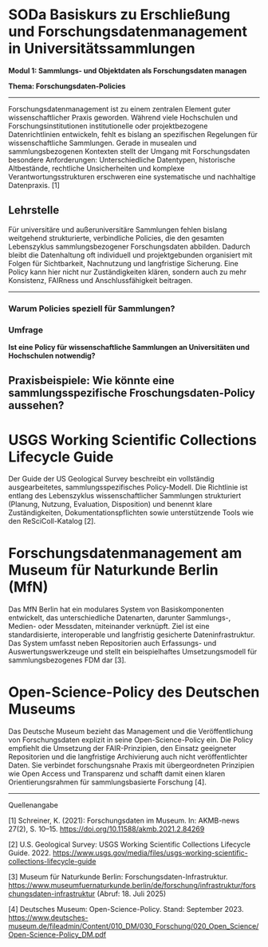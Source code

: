 <!--
*titel:
*author:in/urheber:in: Rebekka Reichert
*author:in/urheber:in: Canan Hastik
orcid: https://orcid.org/0009-0006-8283-3234
email: SODa@sammlungen.io
*lizenz: cc by
lizenzlink: https://creativecommons.org/
*persistenter OER link: 
language: DE
version:  v1
beschreibung: 
format: SODaBasiskurs Workshop 
modultitel: Elemente und Ziele von FDM-Policies
modul: Modul 1
einheitstitel: Elemente und Ziele von FDM-Policies
eiheit: Einheit 4
lernziel: Lernende können die Elemente und Ziele von Forschungsdaten-Policies benennen.
LZ-ID: LZ-ID 01_004_0058
baustein: Baustein4.3
zielgruppe: https://zenodo.org/records/15574575
gestaltungsprinzip: Problemorientiertes Lernen und Peer Learning
keywords: ???
erstellungsdatum: 

technische metadaten:
medientyp: text
dateiformat: .md
dauer: 
größe:
software: Web
icon: https://raw.githubusercontent.com/chastik/SODa-Basiskurs/main/img/SODa-Logo_full.svg
icon: https://github.com/chastik/SODa-Basiskurs/blob/main/img/SODa-Logo_full.svg


link:    https://raw.githubusercontent.com/chastik/SODa-Basiskurs/refs/heads/main/soda.css
 

-->

# SODa Basiskurs zu Erschließung und Forschungsdatenmanagement in Universitätssammlungen

**Modul 1: Sammlungs- und Objektdaten als Forschungsdaten managen**

**Thema: Forschungsdaten-Policies**

--- 

Forschungsdatenmanagement ist zu einem zentralen Element guter wissenschaftlicher Praxis geworden. Während viele Hochschulen und Forschungsinstitutionen institutionelle oder projektbezogene Datenrichtlinien entwickeln, fehlt es bislang an spezifischen Regelungen für wissenschaftliche Sammlungen. Gerade in musealen und sammlungsbezogenen Kontexten stellt der Umgang mit Forschungsdaten besondere Anforderungen: Unterschiedliche Datentypen, historische Altbestände, rechtliche Unsicherheiten und komplexe Verantwortungsstrukturen erschweren eine systematische und nachhaltige Datenpraxis. [1]

## **Lehrstelle**
Für universitäre und außeruniversitäre Sammlungen fehlen bislang weitgehend strukturierte, verbindliche Policies, die den gesamten Lebenszyklus sammlungsbezogener Forschungsdaten abbilden. Dadurch bleibt die Datenhaltung oft individuell und projektgebunden organisiert mit Folgen für Sichtbarkeit, Nachnutzung und langfristige Sicherung. Eine Policy kann hier nicht nur Zuständigkeiten klären, sondern auch zu mehr Konsistenz, FAIRness und Anschlussfähigkeit beitragen.

--- 

### Warum Policies speziell für Sammlungen?

### Umfrage

**Ist eine Policy für wissenschaftliche Sammlungen an Universitäten und Hochschulen notwendig?** 

## **Praxisbeispiele: Wie könnte eine sammlungsspezifische Froschungsdaten-Policy aussehen?**

# **USGS Working Scientific Collections Lifecycle Guide**
Der Guide der US Geological Survey beschreibt ein vollständig ausgearbeitetes, sammlungsspezifisches Policy-Modell. Die Richtlinie ist entlang des Lebenszyklus wissenschaftlicher Sammlungen strukturiert (Planung, Nutzung, Evaluation, Disposition) und benennt klare Zuständigkeiten, Dokumentationspflichten sowie unterstützende Tools wie den ReSciColl-Katalog [2].

# **Forschungsdatenmanagement am Museum für Naturkunde Berlin (MfN)**
Das MfN Berlin hat ein modulares System von Basiskomponenten entwickelt, das unterschiedliche Datenarten, darunter Sammlungs-, Medien- oder Messdaten, miteinander verknüpft. Ziel ist eine standardisierte, interoperable und langfristig gesicherte Dateninfrastruktur. Das System umfasst neben Repositorien auch Erfassungs- und Auswertungswerkzeuge und stellt ein beispielhaftes Umsetzungsmodell für sammlungsbezogenes FDM dar [3].

# **Open-Science-Policy des Deutschen Museums**
Das Deutsche Museum bezieht das Management und die Veröffentlichung von Forschungsdaten explizit in seine Open-Science-Policy ein. Die Policy empfiehlt die Umsetzung der FAIR-Prinzipien, den Einsatz geeigneter Repositorien und die langfristige Archivierung auch nicht veröffentlichter Daten. Sie verbindet forschungsnahe Praxis mit übergeordneten Prinzipien wie Open Access und Transparenz und schafft damit einen klaren Orientierungsrahmen für sammlungsbasierte Forschung [4].


-----------
Quellenangabe

[1] Schreiner, K. (2021): Forschungsdaten im Museum. In: AKMB-news 27(2), S. 10–15. https://doi.org/10.11588/akmb.2021.2.84269

[2] U.S. Geological Survey: USGS Working Scientific Collections Lifecycle Guide. 2022. https://www.usgs.gov/media/files/usgs-working-scientific-collections-lifecycle-guide

[3] Museum für Naturkunde Berlin: Forschungsdaten-Infrastruktur. https://www.museumfuernaturkunde.berlin/de/forschung/infrastruktur/forschungsdaten-infrastruktur (Abruf: 18. Juli 2025)

[4] Deutsches Museum: Open-Science-Policy. Stand: September 2023. https://www.deutsches-museum.de/fileadmin/Content/010_DM/030_Forschung/020_Open_Science/Open-Science-Policy_DM.pdf


